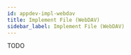 ```yaml
---
id: appdev-impl-webdav
title: Implement File (WebDAV)
sidebar_label: Implement File (WebDAV)
---
```


TODO
